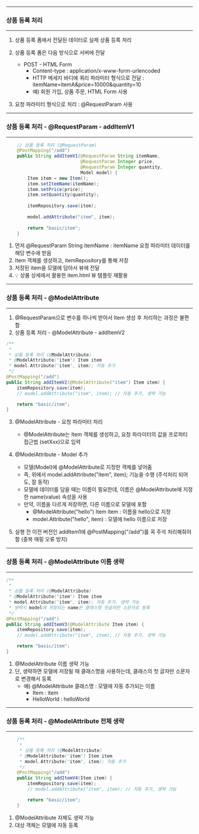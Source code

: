 -----
### 상품 등록 처리
-----
1. 상품 등록 폼에서 전달된 데이터로 실제 상품 등록 처리
2. 상품 등록 폼은 다음 방식으로 서버에 전달
   - POST - HTML Form
     + Content-type : application/x-www-form-urlencoded
     + HTTP 메세지 바디에 쿼리 파라미터 형식으로 전달 : itemName=itemA&price=10000&quantity=10
     + 예) 회원 가입, 상품 주문, HTML Form 사용

3. 요청 파라미터 형식으로 처리 : @RequestParam 사용

-----
### 상품 등록 처리 - @RequestParam - addItemV1
-----
```java
    // 상품 등록 처리 (@RequestParam)
    @PostMapping("/add")
    public String addItemV1(@RequestParam String itemName,
                            @RequestParam Integer price,
                            @RequestParam Integer quantity,
                            Model model) {
        Item item = new Item();
        item.setItemName(itemName);
        item.setPrice(price);
        item.setQuantity(quantity);
        
        itemRepository.save(item);
        
        model.addAttribute("item", item);
        
        return "basic/item";
    }
```

1. 먼저 @RequestParam String itemName : itemName 요청 파라미터 데이터를 해당 변수에 받음
2. Item 객체를 생성하고, itemRepository를 통해 저장
3. 저장된 item을 모델에 담아서 뷰에 전달
4. 💡 상품 상세에서 활용한 item.html 뷰 템플릿 재활용

-----
### 상품 등록 처리 - @ModelAttribute
-----
1. @RequestParam으로 변수를 하나씩 받아서 Item 생성 후 처리하는 과정은 불편함
2. 상품 등록 처리 - @ModelAttribute - addItemV2
```java
/**
 *
 * 상품 등록 처리 (@ModelAttribute)
 * @ModelAttribute("item") Item item
 * model.Attribute("item", item); 자동 추가
 */
@PostMapping("/add")
public String addItemV2(@ModelAttribute("item") Item item) {
    itemRepository.save(item);
    // model.addAttribute("item", item); // 자동 추가, 생략 가능

    return "basic/item";
}
```
3. @ModelAttribute - 요청 파라미터 처리
   - @ModelAttribute는 Item 객체를 생성하고, 요청 파라미터의 값을 프로퍼티 접근법 (setXxx)으로 입력

4. @ModelAttribute - Model 추가
   - 모델(Model)에 @ModelAttribute로 지정한 객체를 넣어줌
   - 즉, 위에서 model.addAttribute("item", item); 기능을 수행 (주석처리 되어도, 잘 동작)
   - 모델에 데이터를 담을 때는 이름이 필요한데, 이름은 @ModelAttribute에 지정한 name(value) 속성을 사용
   - 만약, 이름을 다르게 저장하면, 다른 이름으로 모델에 포함
     + @ModelAttribute("hello") Item item : 이름을 hello으로 지정
     + model.Attribute("hello", item) : 모델에 hello 이름으로 저장

5. 실행 전 이전 버전인 addItem1에 @PostMapping("/add")를 꼭 주석 처리해줘야 함 (중복 매핑 오류 방지)

-----
### 상품 등록 처리 - @ModelAttribute 이름 생략
-----
```java
/**
 *
 * 상품 등록 처리 (@ModelAttribute)
 * @ModelAttribute("item") Item item
 * model.Attribute("item", item); 자동 추가. 생략 가능
 * 생략시 model에 저장되는 name은 클래스명 첫글자만 소문자로 등록
 */
@PostMapping("/add")
public String addItemV3(@ModelAttribute Item item) {
    itemRepository.save(item);
    // model.addAttribute("item", item); // 자동 추가, 생략 가능

    return "basic/item";
}
```

1. @ModelAttribute 이름 생략 가능
2. 단, 생략하면 모델에 저장될 때 클래스명을 사용하는데, 클래스의 첫 글자만 소문자로 변경해서 등록
   - 예) @ModelAttribute 클래스명 : 모델에 자동 추가되는 이름
     + Item : item
     + HelloWorld : helloWorld

-----
### 상품 등록 처리 - @ModelAttribute 전체 생략
-----
```java
    /**
     *
     * 상품 등록 처리 (@ModelAttribute)
     * @ModelAttribute("item") Item item
     * model.Attribute("item", item); 자동 추가
     */
    @PostMapping("/add")
    public String addItemV4(Item item) {
        itemRepository.save(item);
        // model.addAttribute("item", item); // 자동 추가, 생략 가능

        return "basic/item";
    }
```
1. @ModelAttribute 자체도 생략 가능
2. 대상 객체는 모델에 자동 등록
 
